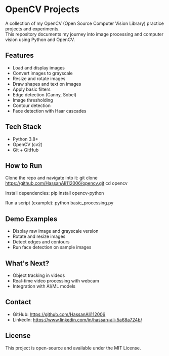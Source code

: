# OpenCV Projects

A collection of my OpenCV (Open Source Computer Vision Library) practice projects and experiments.  
This repository documents my journey into image processing and computer vision using Python and OpenCV.

## Features
- Load and display images
- Convert images to grayscale
- Resize and rotate images
- Draw shapes and text on images
- Apply basic filters
- Edge detection (Canny, Sobel)
- Image thresholding
- Contour detection
- Face detection with Haar cascades


## Tech Stack
- Python 3.8+
- OpenCV (cv2)
- Git + GitHub

## How to Run
Clone the repo and navigate into it:
git clone https://github.com/HassanAli112006/opencv.git
cd opencv

Install dependencies:
pip install opencv-python

Run a script (example):
python basic_processing.py

## Demo Examples
- Display raw image and grayscale version  
- Rotate and resize images  
- Detect edges and contours  
- Run face detection on sample images  

## What's Next?
- Object tracking in videos  
- Real-time video processing with webcam  
- Integration with AI/ML models  

## Contact
- GitHub: https://github.com/HassanAli112006  
- LinkedIn: https://www.linkedin.com/in/hassan-ali-5a68a724b/

## License
This project is open-source and available under the MIT License.
